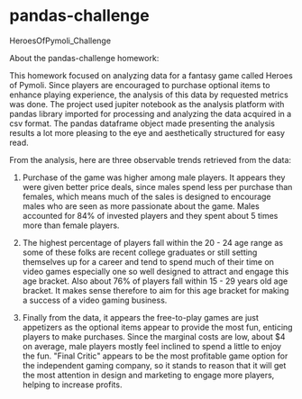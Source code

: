 # pandas-challenge
HeroesOfPymoli_Challenge

About the pandas-challenge homework:

This homework focused on analyzing data for a fantasy game called Heroes of Pymoli. Since players are encouraged to purchase optional items to enhance playing experience, the analysis of this data by requested metrics was done. The project used jupiter notebook as the analysis platform with pandas library imported for processing and analyzing the data acquired in a csv format. The pandas dataframe object made presenting the analysis results a lot more pleasing to the eye and aesthetically structured for easy read. 


From the analysis, here are three observable trends retrieved from the data:
1. Purchase of the game was higher among male players. It appears they were given better price deals, since males spend less per purchase than females, which means much of the sales is designed to encourage males who are seen as more passionate about the game. Males accounted for 84% of invested players and they spent about 5 times more than female players. 

2. The highest percentage of players fall within the 20 - 24 age range as some of these folks are recent college graduates or still setting themselves up for a career and tend to spend much of their time on video games especially one so well designed to attract and engage this age bracket. Also about 76% of players fall within 15 - 29 years old age bracket. It makes sense therefore to aim for this age bracket for making a success of a video gaming business.

3. Finally from the data, it appears the free-to-play games are just appetizers as the optional items appear to provide the most fun, enticing players to make purchases. Since the marginal costs are low, about $4 on average, male players mostly feel inclined to spend a little to enjoy the fun. "Final Critic" appears to be the most profitable game option for the independent gaming company, so it stands to reason that it will get the most attention in design and marketing to engage more players, helping to increase profits.